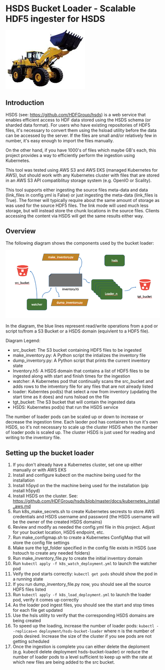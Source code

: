 HSDS Bucket Loader - Scalable HDF5 ingester for HSDS
=====================================================

![Diagram1](https://github.com/HDFGroup/hsds-bucket-loader/blob/master/images/loader.jpg)

Introduction
------------

HSDS (see: https://github.com/HDFGroup/hsds) is a web service that enables efficient access to HDF data stored using the HSDS schema (or sharded data format).  For users who have existing repositories of HDF5 files, it's necessary to convert them using the hsload utility before the data can be accessed by the server.  If the files are small and/or relatively few in number, it's easy enough to import the files manually.  

On the other hand, if you have 1000's of files which maybe GB's each, this project provides a way to efficiently perform the ingestion
using Kubernetes.

This tool was tested using AWS S3 and AWS EKS (managed Kubernetes for AWS), but should work with any Kubernetes cluster with files that are stored in an AWS S3 API compatiblituy storage system (e.g. OpenIO or Scality).

This tool supports either ingesting the source files meta-data and data (link_files in config.yml is False) or just ingesting the meta-data (link_files is True).  The former will typically require about the same amount of storage as was used for the source HDF5 files.  The link mode will used much less storage, but will instead store the chunk locations in the source files.  Clients accessing the content via HSDS will get the same results either way.

Overview
--------

The following diagram shows the components used by the bucket loader:

![Diagram1](https://github.com/HDFGroup/hsds-bucket-loader/blob/master/images/diagram.png)

In the diagram, the blue lines represent read/write operations from a pod or script to/from a S3 Bucket or a HSDS domain (equivlent to a HDF5 file).

Diagram Legend:

* src_bucket: The S3 bucket containing HDF5 files to be ingested
* make_inventory.py: A Python script the intializes the inventory file 
* dump_inventory.py: A Python script that prints the current inventory state
* Inventory.h5: A HSDS domain that contains a list of HDF5 files to be ingested along with start and finish times for the ingestion
* watcher: A Kubernetes pod that continually scans the src_bucket and adds rows to the intventory file for any files that are not already listed
* loader: Kuberntes pod(s) that select a row from inventory (updating the start time as it does) and runs hsload on the file
* tgt_bucket: The S3 bucket that will contain the ingested data
* HSDS: Kubernetes pod(s) that run the HSDS service

The number of loader pods can be scaled up or down to increase or decrease the ingestion time.  Each laoder pod has containers to run it's own HSDS, so it's not necessary to scale up the cluster HSDS when the number of loader pods is scaled up.  The cluster HSDS is just used for reading and writing to the inventory file.

Setting up the bucket loader
----------------------------

1. If you don't already have a Kubernetes cluster, set one up either manually or with AWS EKS 
2. Install and configure kubectl on the machine being used for the installation
3. Install h5pyd on the the machine being used for the installation (pip install h5pyd)
4. Install HSDS on the cluster.  See: https://github.com/HDFGroup/hsds/blob/master/docs/kubernetes_install_aws.md 
5. Run k8s_make_secrets.sh to create Kubernetes secrests to store AWS credentials and HSDS username and password (the HSDS username will be the owner of the created HSDS domains)
6. Review and modify as needed the config.yml file in this project.  Adjust for your bucket location, HSDS endpoint, etc.
7. Run make_configmap.sh to create a Kubernetes ConfigMap that will store the config file settings
8. Make sure the tgt_folder specified in the config file exists in HSDS (use hstouch to create any needed folders)
9. Run make_inventory_file.py to create the initial inventory domain
10. Run `kubectl apply -f k8s_watch_deployment.yml` to launch the watcher pod
11. Veify the pod starts correctly: `kubectl get pods` should show the pod in a running state
12. If you run dump_inventory_file.py now, you should see all the source HDF5 files listed
13. Run `kubectl apply -f k8s_load_deployment.yml` to launch the loader pod, verify it comes up correctly
14. As the loader pod ingest files, you should see the start and stop times for each file get updated
15. Use the hsls utility to verify that the corresponding HSDS domains are being created
16. To speed up the loading, increase the number of loader pods: `kubectl --replicas=n deployment/hsds-bucket-loader` where n is the number of pods desired.  Increase the size of the cluster if you see pods are not getting scheduled
17. Once the ingestion is complete you can either delete the deploment (e.g. kubectl delete deployment hsds-bucket-loader) or reduce the number of loader pods to a level sufficient to keep up with the rate at which new files are being added to the src bucket.




